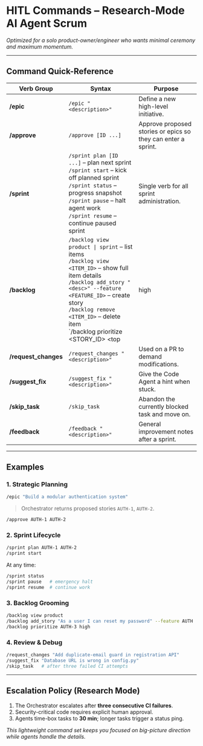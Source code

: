 # HITL Commands – Research-Mode AI Agent Scrum

_Optimized for a solo product-owner/engineer who wants minimal ceremony and maximum momentum._

---

## Command Quick-Reference

| Verb Group | Syntax | Purpose |
| ---------- | ------ | ------- |
| **/epic** | `/epic "<description>"` | Define a new high-level initiative. |
| **/approve** | `/approve [ID ...]` | Approve proposed stories or epics so they can enter a sprint. |
| **/sprint** | `/sprint plan [ID ...]` – plan next sprint<br>`/sprint start` – kick off planned sprint<br>`/sprint status` – progress snapshot<br>`/sprint pause` – halt agent work<br>`/sprint resume` – continue paused sprint | Single verb for all sprint administration. |
| **/backlog** | `/backlog view product \| sprint` – list items<br>`/backlog view <ITEM_ID>` – show full item details<br>`/backlog add_story "<desc>" --feature <FEATURE_ID>` – create story<br>`/backlog remove <ITEM_ID>` – delete item<br>`/backlog prioritize <STORY_ID> <top|high|med|low>` | Manage product & sprint backlog without leaving GitHub Projects. |
| **/request_changes** | `/request_changes "<description>"` | Used on a PR to demand modifications. |
| **/suggest_fix** | `/suggest_fix "<description>"` | Give the Code Agent a hint when stuck. |
| **/skip_task** | `/skip_task` | Abandon the currently blocked task and move on. |
| **/feedback** | `/feedback "<description>"` | General improvement notes after a sprint. |

---

## Examples

### 1. Strategic Planning
```bash
/epic "Build a modular authentication system"
```
> Orchestrator returns proposed stories `AUTH-1`, `AUTH-2`.

```bash
/approve AUTH-1 AUTH-2
```

### 2. Sprint Lifecycle
```bash
/sprint plan AUTH-1 AUTH-2
/sprint start
```

At any time:
```bash
/sprint status
/sprint pause   # emergency halt
/sprint resume  # continue work
```

### 3. Backlog Grooming
```bash
/backlog view product
/backlog add_story "As a user I can reset my password" --feature AUTH
/backlog prioritize AUTH-3 high
```

### 4. Review & Debug
```bash
/request_changes "Add duplicate-email guard in registration API"
/suggest_fix "Database URL is wrong in config.py"
/skip_task   # after three failed CI attempts
```

---

## Escalation Policy (Research Mode)
1. The Orchestrator escalates after **three consecutive CI failures**.
2. Security-critical code requires explicit human approval.
3. Agents time-box tasks to **30 min**; longer tasks trigger a status ping.

_This lightweight command set keeps you focused on big-picture direction while agents handle the details._ 